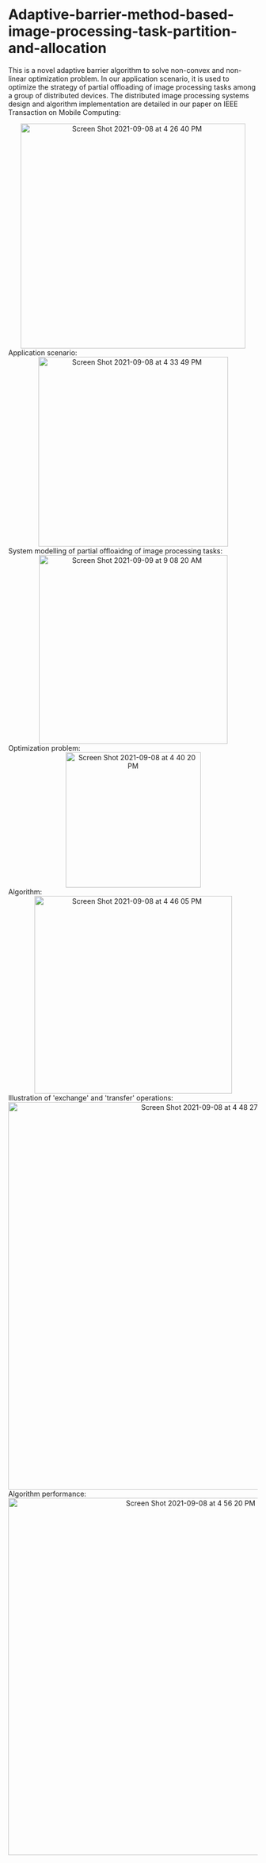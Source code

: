 # Adaptive-barrier-method-based-image-processing-task-partition-and-allocation
This is a novel adaptive barrier algorithm to solve non-convex and non-linear optimization problem. In our application scenario, it is used to optimize the strategy of partial offloading of image processing tasks among a group of distributed devices. The distributed image processing systems design and algorithm implementation are detailed in our paper on IEEE Transaction on Mobile Computing:
<div align=center><img width="454" alt="Screen Shot 2021-09-08 at 4 26 40 PM" src="https://user-images.githubusercontent.com/37515653/132580703-1229099a-b174-4130-b243-490b755c8c8d.png">

<div align=left> Application scenario:
  
<div align=center><img width="383" alt="Screen Shot 2021-09-08 at 4 33 49 PM" src="https://user-images.githubusercontent.com/37515653/132581444-b848022a-19a9-454e-abab-d58501d20afe.png">
  
<div align=left>System modelling of partial offloaidng of image processing tasks:
 
<div align=center><img width="381" alt="Screen Shot 2021-09-09 at 9 08 20 AM" src="https://user-images.githubusercontent.com/37515653/132691595-a39ffd44-bda8-4b14-ac24-867793297ad1.png">
  
<div align=left>Optimization problem:
 
<div align=center><img width="273" alt="Screen Shot 2021-09-08 at 4 40 20 PM" src="https://user-images.githubusercontent.com/37515653/132582307-159b3df6-adcb-430c-bdb2-b5e7866b0a51.png">

<div align=left>Algorithm:
 
<div align=center><img width="399" alt="Screen Shot 2021-09-08 at 4 46 05 PM" src="https://user-images.githubusercontent.com/37515653/132583158-22bc9eb3-5a2c-4e41-a5e9-32b8da484c90.png">

<div align=left>Illustration of 'exchange' and 'transfer' operations:
 
<div align=center><img width="782" alt="Screen Shot 2021-09-08 at 4 48 27 PM" src="https://user-images.githubusercontent.com/37515653/132583384-c77900d6-9d5c-4673-b7ee-74060058c359.png">

 <div align=left>Algorithm performance:
 
<div align=center><img width="721" alt="Screen Shot 2021-09-08 at 4 56 20 PM" src="https://user-images.githubusercontent.com/37515653/132584361-7348f0e2-cd82-4acb-8744-c303ab47a662.png">
